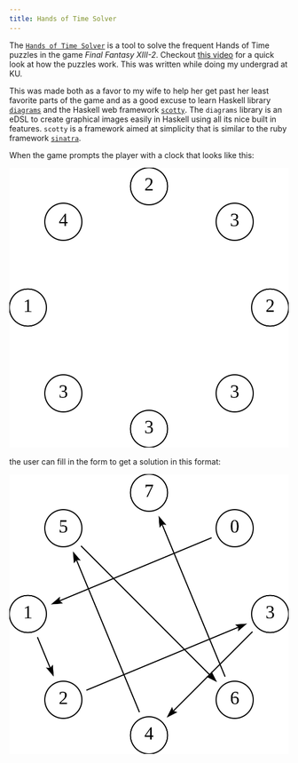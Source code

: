 ```yaml
---
title: Hands of Time Solver
---
```


The [`Hands of Time Solver`](https://github.com/jhmcstanton/hands-of-time-solver) is a tool to solve the frequent Hands of Time puzzles in the game _Final Fantasy XIII-2_. Checkout [this video](https://www.youtube.com/watch?v=etl6lgKN1QE) for a quick look at how the puzzles work. This was written while doing my undergrad at KU.

This was made both as a favor to my wife to help her get past her least favorite parts of the game and as a good excuse to learn Haskell library [`diagrams`](http://hackage.haskell.org/package/diagrams) and the Haskell web framework [`scotty`](http://hackage.haskell.org/package/scotty). The `diagrams` library is an eDSL to create graphical images easily in Haskell using all its nice built in features. `scotty` is a framework aimed at simplicity that is similar to the ruby framework [`sinatra`](http://sinatrarb.com/). 


When the game prompts the player with a clock that looks like this:

![](/images/hands-of-time-clock.svg)

the user can fill in the form to get a solution in this format:

![](/images/hands-of-time-solution0.svg)
